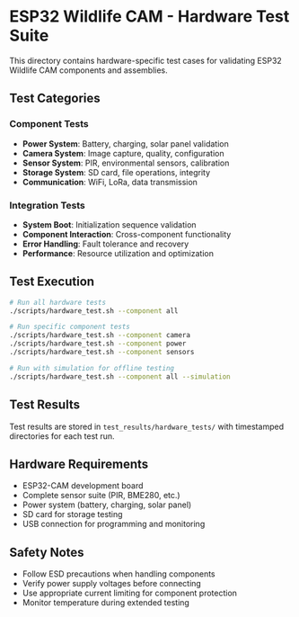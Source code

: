 # ESP32 Wildlife CAM - Hardware Test Suite

This directory contains hardware-specific test cases for validating ESP32 Wildlife CAM components and assemblies.

## Test Categories

### Component Tests
- **Power System**: Battery, charging, solar panel validation
- **Camera System**: Image capture, quality, configuration
- **Sensor System**: PIR, environmental sensors, calibration
- **Storage System**: SD card, file operations, integrity
- **Communication**: WiFi, LoRa, data transmission

### Integration Tests
- **System Boot**: Initialization sequence validation
- **Component Interaction**: Cross-component functionality
- **Error Handling**: Fault tolerance and recovery
- **Performance**: Resource utilization and optimization

## Test Execution

```bash
# Run all hardware tests
./scripts/hardware_test.sh --component all

# Run specific component tests
./scripts/hardware_test.sh --component camera
./scripts/hardware_test.sh --component power
./scripts/hardware_test.sh --component sensors

# Run with simulation for offline testing
./scripts/hardware_test.sh --component all --simulation
```

## Test Results

Test results are stored in `test_results/hardware_tests/` with timestamped directories for each test run.

## Hardware Requirements

- ESP32-CAM development board
- Complete sensor suite (PIR, BME280, etc.)
- Power system (battery, charging, solar panel)
- SD card for storage testing
- USB connection for programming and monitoring

## Safety Notes

- Follow ESD precautions when handling components
- Verify power supply voltages before connecting
- Use appropriate current limiting for component protection
- Monitor temperature during extended testing